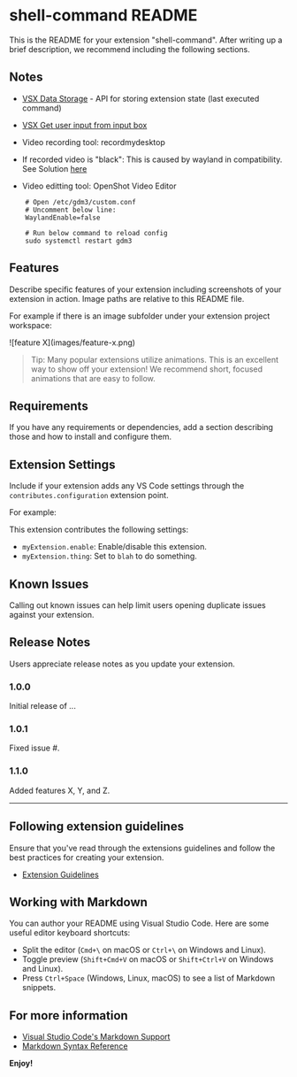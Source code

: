 # shell-command README

This is the README for your extension "shell-command". After writing up a brief description, we recommend including the following sections.

## Notes

- [VSX Data Storage](https://code.visualstudio.com/api/extension-capabilities/common-capabilities#data-storage) - API for storing extension state (last executed command)

- [VSX Get user input from input box](https://www.codepedia.org/snippets/60dbfb494095c204661309bf/get-user-input-from-input-box-in-visual-studio-code)

- Video recording tool: recordmydesktop
- If recorded video is "black": This is caused by wayland in compatibility.
    See Solution [here](https://askubuntu.com/questions/1347489/ubuntu-22-04-any-screen-recorders-not-working-showing-black-screen-only)

- Video editting tool: OpenShot Video Editor

```shell
    # Open /etc/gdm3/custom.conf 
    # Uncomment below line:
    WaylandEnable=false

    # Run below command to reload config
    sudo systemctl restart gdm3
```

## Features

Describe specific features of your extension including screenshots of your extension in action. Image paths are relative to this README file.

For example if there is an image subfolder under your extension project workspace:

\!\[feature X\]\(images/feature-x.png\)

> Tip: Many popular extensions utilize animations. This is an excellent way to show off your extension! We recommend short, focused animations that are easy to follow.

## Requirements

If you have any requirements or dependencies, add a section describing those and how to install and configure them.

## Extension Settings

Include if your extension adds any VS Code settings through the `contributes.configuration` extension point.

For example:

This extension contributes the following settings:

* `myExtension.enable`: Enable/disable this extension.
* `myExtension.thing`: Set to `blah` to do something.

## Known Issues

Calling out known issues can help limit users opening duplicate issues against your extension.

## Release Notes

Users appreciate release notes as you update your extension.

### 1.0.0

Initial release of ...

### 1.0.1

Fixed issue #.

### 1.1.0

Added features X, Y, and Z.

---

## Following extension guidelines

Ensure that you've read through the extensions guidelines and follow the best practices for creating your extension.

* [Extension Guidelines](https://code.visualstudio.com/api/references/extension-guidelines)

## Working with Markdown

You can author your README using Visual Studio Code. Here are some useful editor keyboard shortcuts:

* Split the editor (`Cmd+\` on macOS or `Ctrl+\` on Windows and Linux).
* Toggle preview (`Shift+Cmd+V` on macOS or `Shift+Ctrl+V` on Windows and Linux).
* Press `Ctrl+Space` (Windows, Linux, macOS) to see a list of Markdown snippets.

## For more information

* [Visual Studio Code's Markdown Support](http://code.visualstudio.com/docs/languages/markdown)
* [Markdown Syntax Reference](https://help.github.com/articles/markdown-basics/)

**Enjoy!**

